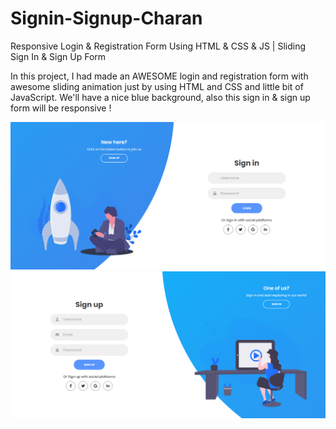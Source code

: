 # Signin-Signup-Charan

Responsive Login & Registration Form Using HTML & CSS & JS | Sliding Sign In & Sign Up Form

In this project, I had made an AWESOME login and registration form with awesome sliding animation just by using HTML and CSS and little bit of JavaScript. 
We'll have a nice blue background, also this sign in & sign up form will be responsive !

![signin](https://github.com/charanvinay/Signin-Signup-Charan/blob/master/signinupimages/signin.PNG)
![signup](https://github.com/charanvinay/Signin-Signup-Charan/blob/master/signinupimages/signup.PNG)
